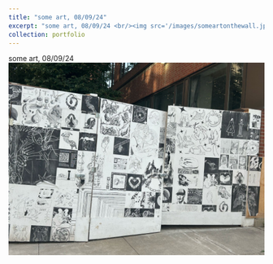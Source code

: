 ```yaml
---
title: "some art, 08/09/24"
excerpt: "some art, 08/09/24 <br/><img src='/images/someartonthewall.jpeg'>"
collection: portfolio
---
```


some art, 08/09/24 <br/><img src='/images/someartonthewall.jpeg'>
